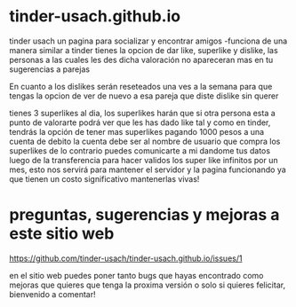 # tinder-usach.github.io


tinder usach un pagina para socializar y encontrar amigos
-funciona de una manera similar a tinder
tienes la opcion de dar like, superlike y dislike, las personas a las cuales les des dicha valoración no 
apareceran mas en tu sugerencias a parejas

En cuanto a los dislikes serán reseteados una ves a la semana para que tengas la opcion de ver de nuevo 
a esa pareja que diste dislike sin querer

tienes 3 superlikes al dia, los superlikes harán que si otra persona esta a punto de valorarte podrá ver que
les has dado like tal y como en tinder, tendrás la opción de tener mas superlikes pagando 1000 pesos a una cuenta de debito la cuenta debe ser al nombre de usuario que compra los superlikes de lo contrario puedes comunicarte a mi dandome tus datos luego de la transferencia para hacer validos los super like infinitos por un mes,
esto nos servirá para mantener el servidor y la pagina funcionando ya que tienen un costo significativo mantenerlas vivas!

# preguntas, sugerencias y mejoras a este sitio web
https://github.com/tinder-usach/tinder-usach.github.io/issues/1

en el sitio web puedes poner tanto bugs que hayas encontrado como mejoras que quieres que tenga la proxima versión
o solo si quieres felicitar, bienvenido a comentar!
